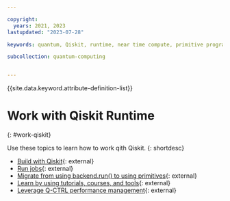 ```yaml
---

copyright:
  years: 2021, 2023
lastupdated: "2023-07-28"

keywords: quantum, Qiskit, runtime, near time compute, primitive programs

subcollection: quantum-computing


---
```



{{site.data.keyword.attribute-definition-list}}

# Work with Qiskit Runtime
{: #work-qiskit}

Use these topics to learn how to work qith Qiskit.
{: shortdesc}

- [Build with Qiskit](https://docs.quantum-computing.ibm.com/build){: external}
- [Run jobs](https://docs.quantum-computing.ibm.com/run){: external}
- [Migrate from using backend.run() to using primitives](https://docs.quantum-computing.ibm.com/api/migration-guides/qiskit-runtime){: external}
- [Learn by using tutorials, courses, and tools](https://learning.quantum-computing.ibm.com){: external}
- [Leverage Q-CTRL performance management](https://docs.q-ctrl.com/q-ctrl-embedded){: external}
